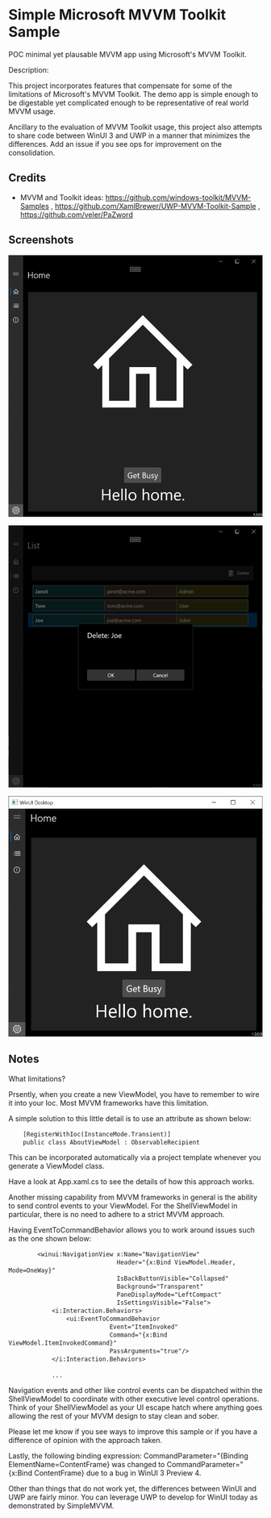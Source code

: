 # Simple Microsoft MVVM Toolkit Sample

POC minimal yet plausable MVVM app using Microsoft's MVVM Toolkit.

Description: 

This project incorporates features that compensate for some of the limitations of Microsoft's MVVM Toolkit. The demo app is simple enough to be digestable yet complicated enough to be representative of real world MVVM usage.

Ancillary to the evaluation of MVVM Toolkit usage, this project also attempts to share code between WinUI 3 and UWP in a manner that minimizes the differences.  Add an issue if you see ops for improvement on the consolidation.

## Credits
* MVVM and Toolkit ideas: https://github.com/windows-toolkit/MVVM-Samples , https://github.com/XamlBrewer/UWP-MVVM-Toolkit-Sample , https://github.com/veler/PaZword

## Screenshots
![Screenshot](https://github.com/Noemata/SimpleMVVM/blob/master/HomeView.png)

![Screenshot](https://github.com/Noemata/SimpleMVVM/blob/master/ListView.png)

![Screenshot](https://github.com/Noemata/SimpleMVVM/blob/master/WinUI.png)

## Notes

What limitations?

Prsently, when you create a new ViewModel, you have to remember to wire it into your Ioc.  Most MVVM frameworks have this limitation.

A simple solution to this little detail is to use an attribute as shown below:

```
    [RegisterWithIoc(InstanceMode.Transient)]
    public class AboutViewModel : ObservableRecipient
```

This can be incorporated automatically via a project template whenever you generate a ViewModel class.

Have a look at App.xaml.cs to see the details of how this approach works.

Another missing capability from MVVM frameworks in general is the ability to send control events to your ViewModel.  For the ShellViewModel in particular, there is no need to adhere to a strict MVVM approach.

Having EventToCommandBehavior allows you to work around issues such as the one shown below:

```
        <winui:NavigationView x:Name="NavigationView"
                              Header="{x:Bind ViewModel.Header, Mode=OneWay}"
                              IsBackButtonVisible="Collapsed"
                              Background="Transparent"
                              PaneDisplayMode="LeftCompact"
                              IsSettingsVisible="False">
            <i:Interaction.Behaviors>
                <ui:EventToCommandBehavior 
                            Event="ItemInvoked"
                            Command="{x:Bind ViewModel.ItemInvokedCommand}" 
                            PassArguments="true"/>
            </i:Interaction.Behaviors>

            ...

```

Navigation events and other like control events can be dispatched within the ShellViewModel to coordinate with other executive level control operations.  Think of your ShellViewModel as your UI escape hatch where anything goes allowing the rest of your MVVM design to stay clean and sober.

Please let me know if you see ways to improve this sample or if you have a difference of opinion with the approach taken.

Lastly, the following binding expression: CommandParameter="{Binding ElementName=ContentFrame} was changed to CommandParameter="{x:Bind ContentFrame} due to a bug in WinUI 3 Preview 4.

Other than things that do not work yet, the differences between WinUI and UWP are fairly minor.  You can leverage UWP to develop for WinUI today as demonstrated by SimpleMVVM.
